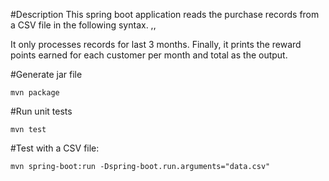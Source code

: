 #Description
This spring boot application reads the purchase records from a CSV file in the following syntax.
<date>,<Name>,<Amount>

It only processes records for last 3 months.
Finally, it prints the reward points earned for each customer per month and total as the output.


#Generate jar file
````
mvn package
````


#Run unit tests
````
mvn test
````

#Test with a CSV file:
````
mvn spring-boot:run -Dspring-boot.run.arguments="data.csv"
````
